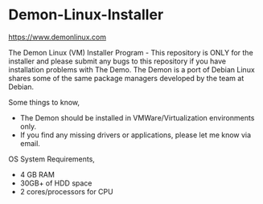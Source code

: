 # Demon-Linux-Installer

https://www.demonlinux.com

The Demon Linux (VM) Installer Program - This repository is ONLY for the installer and please submit any bugs to this repository if you have installation problems with The Demo. The Demon is a port of Debian Linux shares some of the same package managers developed by the team at Debian.

Some things to know,
* The Demon should be installed in VMWare/Virtualization environments only.
* If you find any missing drivers or applications, please let me know via email.

OS System Requirements,
* 4 GB RAM
* 30GB+ of HDD space
* 2 cores/processors for CPU
